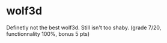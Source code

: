 # wolf3d
Definetly not the best wolf3d. Still isn't too shaby.
(grade 7/20, functionnality 100%, bonus 5 pts)
